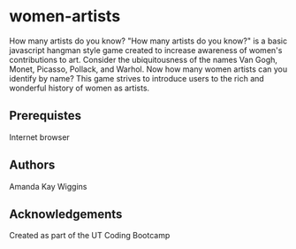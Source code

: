 # women-artists 

How many artists do you know?
"How many artists do you know?" is a basic javascript hangman style game created to increase awareness of women's contributions to art. Consider the ubiquitousness of the names Van Gogh, Monet, Picasso, Pollack, and Warhol. Now how many women artists can you identify by name? This game strives to introduce users to the rich and wonderful history of women as artists.

## Prerequistes
Internet browser

## Authors
Amanda Kay Wiggins

## Acknowledgements
Created as part of the UT Coding Bootcamp
